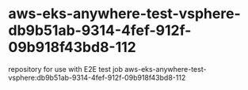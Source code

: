 # aws-eks-anywhere-test-vsphere-db9b51ab-9314-4fef-912f-09b918f43bd8-112
repository for use with E2E test job aws-eks-anywhere-test-vsphere:db9b51ab-9314-4fef-912f-09b918f43bd8-112
